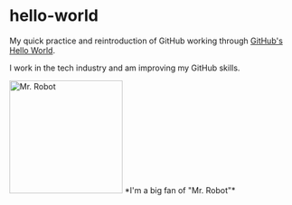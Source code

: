 # hello-world

My quick practice and reintroduction of GitHub working through [GitHub's Hello World](https://docs.github.com/en/get-started/quickstart/hello-world).

I work in the tech industry and am improving my GitHub skills.

<img src="https://upload.wikimedia.org/wikipedia/commons/3/35/Mr_robot_photo.jpg" alt="Mr. Robot" width="200"/>
*I'm a big fan of "Mr. Robot"*
